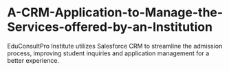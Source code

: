 # A-CRM-Application-to-Manage-the-Services-offered-by-an-Institution
EduConsultPro Institute utilizes Salesforce CRM to streamline the admission process, improving student inquiries and application management for a better experience.
